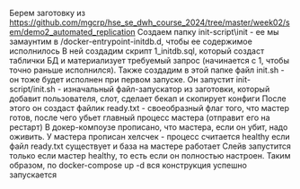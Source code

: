 Берем заготовку из https://github.com/mgcrp/hse_se_dwh_course_2024/tree/master/week02/sem/demo2_automated_replication
Создаем папку init-script\init - ее мы замаунтим в /docker-entrypoint-initdb.d, чтобы ее содержимое исполнилось
В ней создадим скрипт 1_initdb.sql, который создаст таблички БД и материализует требуемый запрос (начинается с 1, чтобы точно раньше исполнился).
Также создадим в этой папке файл init.sh - он тоже будет исполнен при первом запуске. 
Он запустит init-script/init.sh - изначальный файл-запускатор из заготовки, который добавит пользователя, слот, сделает бекап и скопирует конфиги
После этого он создаст файлик ready.txt - своеобразный флаг того, что мастер готов, после чего убьет главный процесс мастера (отправит его на рестарт)
В докер-компоузе прописано, что мастера, если он убит, надо оживить.
У мастера прописан хелсчек - процесс считается healthy если файл ready.txt существует и база на мастере работает
Слейв запустится только если мастер healthy, то есть если он полностью настроен.
Таким образом, по docker-compose up -d вся конструкция успешно запускается 